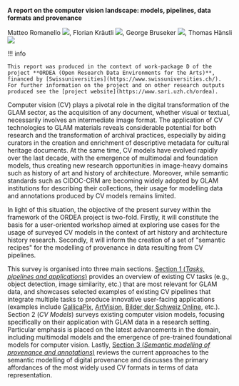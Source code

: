 **A report on the computer vision landscape: models, pipelines, data formats and provenance**

Matteo Romanello [![](https://i0.wp.com/info.orcid.org/wp-content/uploads/2021/12/orcid_16x16.gif)](https://orcid.org/0000-0002-7406-6286), Florian Kräutli [![](https://i0.wp.com/info.orcid.org/wp-content/uploads/2021/12/orcid_16x16.gif)](https://orcid.org/0000-0001-9039-0900), George Bruseker [![](https://i0.wp.com/info.orcid.org/wp-content/uploads/2021/12/orcid_16x16.gif)](https://orcid.org/0000-0001-7519-1970), Thomas Hänsli [![](https://i0.wp.com/info.orcid.org/wp-content/uploads/2021/12/orcid_16x16.gif)](https://orcid.org/0000-0001-7818-5605)


!!! info

    This report was produced in the context of work-package D of the project **ORDEA (Open Research Data Environments for the Arts)**, financed by [Swissuniversities](https://www.swissuniversities.ch/). For further information on the project and on other research outputs produced see the [project website](https://www.sari.uzh.ch/ordea).

Computer vision (CV) plays a pivotal role in the digital transformation of the GLAM sector, as the acquisition of any document, whether visual or textual, necessarily involves an intermediate image format. The application of CV technologies to GLAM materials reveals considerable potential for both research and the transformation of archival practices, especially by aiding curators in the creation and enrichment of descriptive metadata for cultural heritage documents. At the same time, CV models have evolved rapidly over the last decade, with the emergence of multimodal and foundation models, thus creating new research opportunities in image-heavy domains such as history of art and history of architecture. Moreover, while semantic standards such as CIDOC-CRM are becoming widely adopted by GLAM institutions for describing their collections, their usage for modelling data and annotations produced by CV models remains limited.

In light of this situation, the objective of the present survey within the framework of the ORDEA project is two-fold. Firstly, it will constitute the basis for a user-oriented workshop aimed at exploring use cases for the usage of surveyed CV models in the context of art history and architecture history research. Secondly, it will inform the creation of a set of "semantic recipes" for the modelling of provenance in data resulting from CV pipelines.   

This survey is organised into three main sections. [Section 1 (*Tasks, pipelines and applications*)](ordea-report/cv_tasks_pipelines.md) provides an overview of existing CV tasks (e.g., object detection, image similarity, etc.) that are most relevant for GLAM data, and showcases selected examples of existing CV pipelines that integrate multiple tasks to produce innovative user-facing applications (examples include [GallicaPix](), [ArtVision](https://vision.artresearch.net/resource/start), [Bilder der Schweiz Online](https://bso.swissartresearch.net/), etc.). Section 2 (*CV Models*) surveys existing computer vision models, focusing specifically on their application with GLAM data in a research setting. Particular emphasis is placed on the latest advancements in the domain, including multimodal models and the emergence of pre-trained foundational models for computer vision. Lastly, [Section 3 (*Semantic modelling of provenance and annotations*)](ordea-report/3_sem_modelling.md) reviews the current approaches to the semantic modelling of digital provenance and discusses the primary affordances of the most widely used CV formats in terms of data representation.
